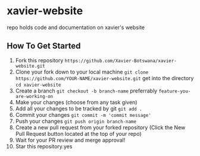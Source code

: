 # xavier-website
repo holds code and documentation on xavier's website

## How To Get Started
1. Fork this repository
`https://github.com/Xavier-Botswana/xavier-website.git`
2. Clone your fork down to your local machine
`git clone https://github.com/YOUR-NAME/xavier-website.git`
get into the directory
`cd xavier-website`
3. Create a branch
`git checkout -b branch-name`
preferrably `feature-you-are-working-on`
4. Make your changes (choose from any task given)
5. Add all your changes to be tracked by git 
`git add .`
6. Commit your changes
`git commit -m 'commit message'`
7. Push your changes
`git push origin branch-name`
8. Create a new pull request from your forked repository (Click the New Pull Request button located at the top of your repo)
9. Wait for your PR review and merge approval!
10. Star this repository.yes

